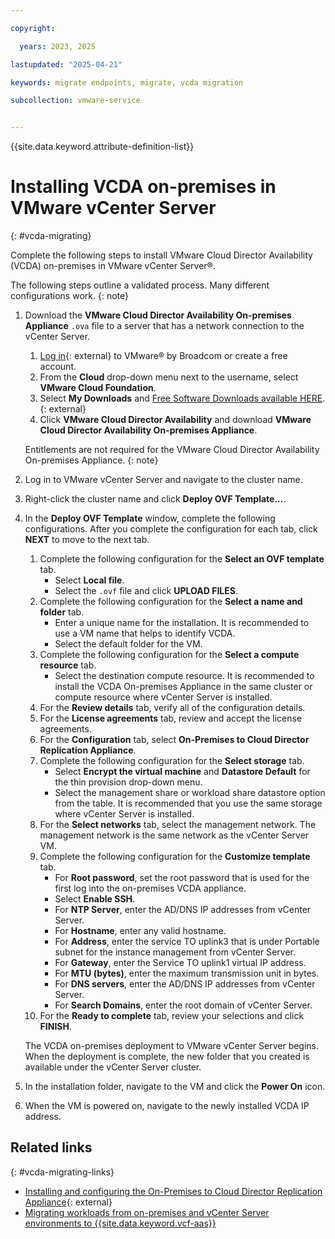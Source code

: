 ```yaml
---

copyright:

  years: 2023, 2025

lastupdated: "2025-04-21"

keywords: migrate endpoints, migrate, vcda migration

subcollection: vmware-service


---
```


{{site.data.keyword.attribute-definition-list}}

# Installing VCDA on-premises in VMware vCenter Server
{: #vcda-migrating}

Complete the following steps to install VMware Cloud Director Availability (VCDA) on-premises in VMware vCenter Server®.

The following steps outline a validated process. Many different configurations work.
{: note}

1. Download the **VMware Cloud Director Availability On-premises Appliance** ``.ova`` file to a server that has a network connection to the vCenter Server.
   1. [Log in](https://support.broadcom.com/group/ecx/productfiles?subFamily=VMware%20Cloud%20Director%20Availability&displayGroup=Standard&release=4.7.1&os=&servicePk=203331&language=EN){: external} to VMware® by Broadcom or create a free account.
   2. From the **Cloud** drop-down menu next to the username, select **VMware Cloud Foundation**.
   3. Select **My Downloads** and [Free Software Downloads available HERE](https://support.broadcom.com/group/ecx/free-downloads).{: external}
   4. Click **VMware Cloud Director Availability** and download **VMware Cloud Director Availability On-premises Appliance**.

   Entitlements are not required for the VMware Cloud Director Availability On-premises Appliance.
   {: note}

2. Log in to VMware vCenter Server and navigate to the cluster name.
3. Right-click the cluster name and click **Deploy OVF Template...**.
4. In the **Deploy OVF Template** window, complete the following configurations. After you complete the configuration for each tab, click **NEXT** to move to the next tab.
   1. Complete the following configuration for the **Select an OVF template** tab.
      * Select **Local file**.
      * Select the ``.ovf`` file and click **UPLOAD FILES**.
   2. Complete the following configuration for the **Select a name and folder** tab.
      * Enter a unique name for the installation. It is recommended to use a VM name that helps to identify VCDA.
      * Select the default folder for the VM.
   3. Complete the following configuration for the **Select a compute resource** tab.
      * Select the destination compute resource. It is recommended to install the VCDA On-premises Appliance in the same cluster or compute resource where vCenter Server is installed.
   4. For the **Review details** tab, verify all of the configuration details.
   5. For the **License agreements** tab, review and accept the license agreements.
   6. For the **Configuration** tab, select **On-Premises to Cloud Director Replication Appliance**.
   7. Complete the following configuration for the **Select storage** tab.
      * Select **Encrypt the virtual machine** and **Datastore Default** for the thin provision drop-down menu.
      * Select the management share or workload share datastore option from the table. It is recommended that you use the same storage where vCenter Server is installed.
   8. For the **Select networks** tab, select the management network. The management network is the same network as the vCenter Server VM.
   9. Complete the following configuration for the **Customize template** tab.
      * For **Root password**, set the root password that is used for the first log into the on-premises VCDA appliance.
      * Select **Enable SSH**.
      * For **NTP Server**, enter the AD/DNS IP addresses from vCenter Server.
      * For **Hostname**, enter any valid hostname.
      * For **Address**, enter the service TO uplink3 that is under Portable subnet for the instance management from vCenter Server.
      * For **Gateway**, enter the Service TO uplink1 virtual IP address.
      * For **MTU (bytes)**, enter the maximum transmission unit in bytes.
      * For **DNS servers**, enter the AD/DNS IP addresses from vCenter Server.
      * For **Search Domains**, enter the root domain of vCenter Server.
   10. For the **Ready to complete** tab, review your selections and click **FINISH**.

      The VCDA on-premises deployment to VMware vCenter Server begins. When the deployment is complete, the new folder that you created is available under the vCenter Server cluster.
5. In the installation folder, navigate to the VM and click the **Power On** icon.
6. When the VM is powered on, navigate to the newly installed VCDA IP address.

## Related links
{: #vcda-migrating-links}

* [Installing and configuring the On-Premises to Cloud Director Replication Appliance](https://techdocs.broadcom.com/us/en/vmware-cis/cloud-director/availability/4-6/cloud-availability-install-config-and-upgrade-guide-4-6.html){: external}
* [Migrating workloads from on-premises and vCenter Server environments to {{site.data.keyword.vcf-aas}}](/docs/vmware-service?topic=vmware-service-vcda-migrating-onprem)
